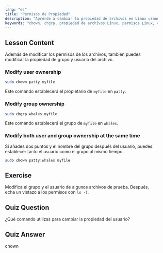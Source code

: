 ```yaml
---
lang: "es"
title: "Permisos de Propiedad"
description: "Aprende a cambiar la propiedad de archivos en Linux usando los comandos chown y chgrp. Comprende los permisos de usuario y grupo con este tutorial de Linux para principiantes."
keywords: "chown, chgrp, propiedad de archivos Linux, permisos Linux, comandos Linux, Linux para principiantes, tutorial Linux, guía Linux"
---
```


## Lesson Content

Además de modificar los permisos de los archivos, también puedes modificar la propiedad de grupo y usuario del archivo.

### Modify user ownership

```bash
sudo chown patty myfile
```

Este comando establecerá el propietario de `myfile` en `patty`.

### Modify group ownership

```bash
sudo chgrp whales myfile
```

Este comando establecerá el grupo de `myfile` en `whales`.

### Modify both user and group ownership at the same time

Si añades dos puntos y el nombre del grupo después del usuario, puedes establecer tanto el usuario como el grupo al mismo tiempo.

```bash
sudo chown patty:whales myfile
```

## Exercise

Modifica el grupo y el usuario de algunos archivos de prueba. Después, echa un vistazo a los permisos con `ls -l`.

## Quiz Question

¿Qué comando utilizas para cambiar la propiedad del usuario?

## Quiz Answer

chown
